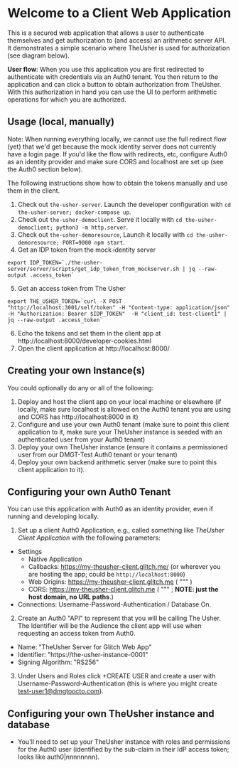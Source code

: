 Welcome to a Client Web Application
=================

This is a secured web application that allows a user to authenticate themselves and get authorization to (and access) an arithmetic server API.  It demonstrates a simple scenario where TheUsher is used for authorization (see diagram below).

**User flow**: When you use this application you are first redirected to authenticate with credentials via an Auth0 tenant.  You then return to the application and can click a button to obtain authorization from TheUsher.  With this authorization in hand you can use the UI to perform arithmetic operations for which you are authorized.

## Usage (local, manually)

Note: When running everything locally, we cannot use the full redirect flow (yet) that we'd get because the mock identity server does not currently have a login page.  If you'd like the flow with redirects, etc, configure Auth0 as an identity provider and make sure CORS and localhost are set up (see the Auth0 section below).

The following instructions show how to obtain the tokens manually and use them in the client.

1. Check out `the-usher-server`. Launch the developer configuration with `cd the-usher-server; docker-compose up`.
1. Check out `the-usher-democlient`. Serve it locally with `cd the-usher-democlient; python3 -m http.server`.
1. Check out `the-usher-demoresource`, Launch it locally with `cd the-usher-demoresource; PORT=9000 npm start`.
1. Get an IDP token from the mock identity server

```
export IDP_TOKEN=`./the-usher-server/server/scripts/get_idp_token_from_mockserver.sh | jq --raw-output .access_token`
```

5. Get an access token from The Usher

```
export THE_USHER_TOKEN=`curl -X POST "http://localhost:3001/self/token" -H "Content-type: application/json" -H "Authorization: Bearer $IDP_TOKEN"  -H "client_id: test-client1" | jq --raw-output .access_token`
```

6. Echo the tokens and set them in the client app at http://localhost:8000/developer-cookies.html
7. Open the client application at http://localhost:8000/


## Creating your own Instance(s)

You could optionally do any or all of the following:

1. Deploy and host the client app on your local machine or elsewhere (if locally, make sure localhost is allowed on the Auth0 tenant you are using and CORS has http://localhost:8000 in it)
2. Configure and use your own Auth0 tenant (make sure to point this client application to it, make sure your TheUsher instance is seeded with an authenticated user from your Auth0 tenant)
3. Deploy your own TheUsher instance (ensure it contains a permissioned user from our DMGT-Test Auth0 tenant or your tenant)
4. Deploy your own backend arithmetic server (make sure to point this client application to it).


## Configuring your own Auth0 Tenant

You can use this application with Auth0 as an identity provider, even if running and developing locally.

1. Set up a client Auth0 Application, e.g., called something like *TheUsher Client Application* with the following parameters:

* Settings
  * Native Application
  * Callbacks: https://my-theusher-client.glitch.me/ (or wherever you are hosting the app; could be `http://localhost:8000`)
  * Web Origins: https://my-theusher-client.glitch.me ( """ )
  * CORS: https://my-theusher-client.glitch.me ( """ ; **NOTE: just the host domain, no URL paths**.)
* Connections: Username-Password-Authentication / Database On.

2.  Create an Auth0 "API" to represent that you will be calling The Usher. The Identifier will be the Audience the client app will use when requesting an access token from Auth0.

* Name: "TheUsher Server for Glitch Web App"
* Identifier: "https://the-usher-instance-0001"
* Signing Algorithm: "RS256"

3. Under Users and Roles click +CREATE USER and create a user with Username-Password-Authentication (this is where you might create test-user1@dmgtoocto.com).

## Configuring your own TheUsher instance and database

* You'll need to set up your TheUsher instance with roles and permissions for the Auth0 user (identified by the sub-claim in their IdP access token; looks like auth0|nnnnnnnn).

